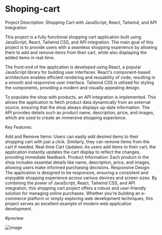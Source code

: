 # Shoping-cart

Project Description: Shopping Cart with JavaScript, React, Tailwind, and API Integration

This project is a fully functional shopping cart application built using JavaScript, React, Tailwind CSS, and API integration. The main goal of this project is to provide users with a seamless shopping experience by allowing them to add and remove items from their cart, while also displaying the added items in real-time.

The front-end of the application is developed using React, a popular JavaScript library for building user interfaces. React's component-based architecture enables efficient rendering and reusability of code, resulting in a smooth and responsive user interface. Tailwind CSS is utilized for styling the components, providing a modern and visually appealing design.

To populate the shop with products, an API integration is implemented. This allows the application to fetch product data dynamically from an external source, ensuring that the shop always displays up-date information. The API provides details such as product name, description, price, and images, which are used to create an immersive shopping experience.

Key Features:

Add and Remove Items: Users can easily add desired items to their shopping cart with just a click. Similarly, they can remove items from the cart if needed.
Real-time Cart Updates: As users add items to their cart, the application instantly updates the cart display to reflect the changes, providing immediate feedback.
Product Information: Each product in the shop includes essential details like name, description, price, and images, allowing users make informed purchasing decisions.
Responsive Design: The application is designed to be responsive, ensuring a consistent and enjoyable shopping experience across various devices and screen sizes.
By combining the power of JavaScript, React, Tailwind CSS, and API integration, this shopping cart project offers a robust and user-friendly solution for managing online purchases. Whether you're building an e-commerce platform or simply exploring web development techniques, this project serves an excellent example of modern web application development.

#preview

![image](https://github.com/rashup198/Shoping-cart/assets/88549100/13e4605a-6c68-4163-957f-d6761f19aa3f)




